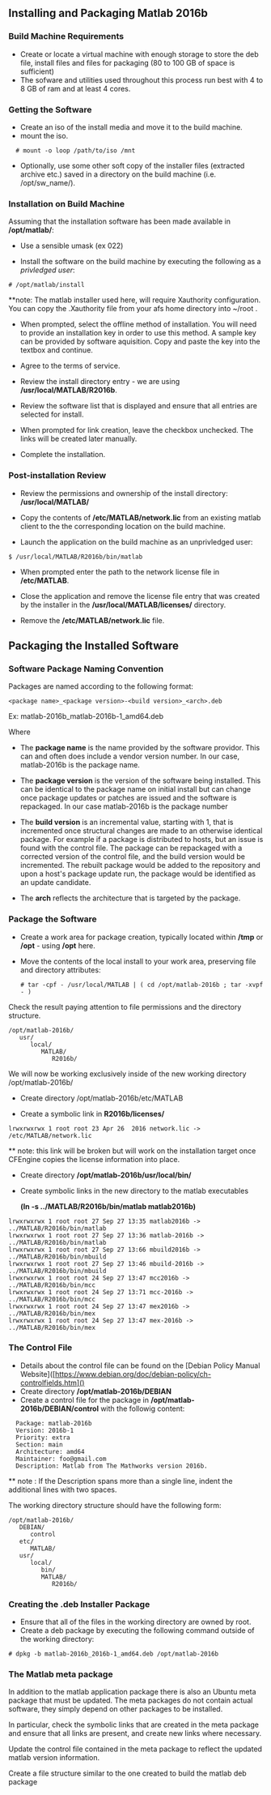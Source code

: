 ## Installing and Packaging Matlab 2016b

### Build Machine Requirements

- Create or locate a virtual machine with enough storage to store the deb file, install files and files for packaging (80 to 100 GB of space is sufficient)
- The sofware and utilities used throughout this process run best with 4 to 8 GB of ram and at least 4 cores.


### Getting the Software


- Create an iso of the install media and move it to the build machine.
- mount the iso.
```
  # mount -o loop /path/to/iso /mnt
```
- Optionally, use some other soft copy of the installer files (extracted archive etc.) saved in a directory on the build machine (i.e. /opt/sw_name/).

### Installation on Build Machine

Assuming that the installation software has been made available in **/opt/matlab/**:

- Use a sensible umask (ex 022)

- Install the software on the build machine by executing the following as a *privledged user*:
```
# /opt/matlab/install
```
**note: The matlab installer used here, will require Xauthority configuration. You can copy
the .Xauthority file from your afs home directory into ~/root .

- When prompted, select the offline method of installation. You will need to provide an 
installation key in order to use this method. A sample key can be provided by software aquisition. 
Copy and paste the key into the textbox and continue.

- Agree to the terms of service.

- Review the install directory entry - we are using **/usr/local/MATLAB/R2016b**. 

- Review the software list that is displayed and ensure that all entries are selected for install.

- When prompted for link creation, leave the checkbox unchecked. The links will be created later manually.

- Complete the installation.


### Post-installation Review
- Review the permissions and ownership of the install directory: **/usr/local/MATLAB/**

- Copy the contents of **/etc/MATLAB/network.lic** from an existing matlab client to the the corresponding location on the build machine. 

- Launch the application on the build machine as an unprivledged user:
```
$ /usr/local/MATLAB/R2016b/bin/matlab
```

- When prompted enter the path to the network license file in **/etc/MATLAB**.

- Close the application and remove the license file entry that was created by the installer in the **/usr/local/MATLAB/licenses/** directory.

- Remove the **/etc/MATLAB/network.lic** file.

## Packaging the Installed Software

### Software Package Naming Convention

Packages are named according to the following format:

```<package name>_<package version>-<build version>_<arch>.deb```

Ex: matlab-2016b_matlab-2016b-1_amd64.deb

Where
   - The **package name** is the name provided by the software providor. This can and often does include a vendor version number. 
In our case, matlab-2016b is the package name.

   - The **package version** is the version of the software being installed. This can be identical to the package name
on initial install but can change once package updates or patches are issued and the software is repackaged. 
In our case matlab-2016b is the package number

   - The **build version** is an incremental value, starting with 1, that is incremented once structural changes are made
to an otherwise identical package. For example if a package is distributed to hosts, but an issue is found with the control
file. The package can be repackaged with a corrected version of the control file, and the build version would be 
incremented. The rebuilt package would be added to the repository and upon a host's package update run, the package would 
be identified as an update candidate.

   - The **arch** reflects the architecture that is targeted by the package.

### Package the Software

- Create a work area for package creation, typically located within **/tmp** or **/opt** - using **/opt** here.

- Move the contents of the local install to your work area, preserving file and directory attributes:

    ```
   # tar -cpf - /usr/local/MATLAB | ( cd /opt/matlab-2016b ; tar -xvpf - ) 

   ```

Check the result paying attention to file permissions and the directory structure.

```
/opt/matlab-2016b/
   usr/
      local/
         MATLAB/
            R2016b/
```

We will now be working exclusively inside of the new working directory /opt/matlab-2016b/

- Create directory /opt/matlab-2016b/etc/MATLAB

- Create a symbolic link in **R2016b/licenses/**
```
lrwxrwxrwx 1 root root 23 Apr 26  2016 network.lic -> /etc/MATLAB/network.lic
```
** note: this link will be broken but will work on the installation target once CFEngine copies the
license information into place.


- Create directory **/opt/matlab-2016b/usr/local/bin/**

- Create symbolic links in the new directory to the matlab executables

  **(ln -s ../MATLAB/R2016b/bin/matlab matlab2016b)**

```
lrwxrwxrwx 1 root root 27 Sep 27 13:35 matlab2016b -> ../MATLAB/R2016b/bin/matlab
lrwxrwxrwx 1 root root 27 Sep 27 13:36 matlab-2016b -> ../MATLAB/R2016b/bin/matlab
lrwxrwxrwx 1 root root 27 Sep 27 13:66 mbuild2016b -> ../MATLAB/R2016b/bin/mbuild
lrwxrwxrwx 1 root root 27 Sep 27 13:46 mbuild-2016b -> ../MATLAB/R2016b/bin/mbuild
lrwxrwxrwx 1 root root 24 Sep 27 13:47 mcc2016b -> ../MATLAB/R2016b/bin/mcc
lrwxrwxrwx 1 root root 24 Sep 27 13:71 mcc-2016b -> ../MATLAB/R2016b/bin/mcc
lrwxrwxrwx 1 root root 24 Sep 27 13:47 mex2016b -> ../MATLAB/R2016b/bin/mex
lrwxrwxrwx 1 root root 24 Sep 27 13:47 mex-2016b -> ../MATLAB/R2016b/bin/mex
```


### The Control File 

- Details about the control file can be found on the [Debian Policy Manual Website]([https://www.debian.org/doc/debian-policy/ch-controlfields.htm]()
- Create directory **/opt/matlab-2016b/DEBIAN**
- Create a control file for the package in **/opt/matlab-2016b/DEBIAN/control** with the followig content:
```
  Package: matlab-2016b
  Version: 2016b-1
  Priority: extra
  Section: main
  Architecture: amd64
  Maintainer: foo@gmail.com
  Description: Matlab from The Mathworks version 2016b.
```

** note : If the Description spans more than a single line, indent the additional lines with two spaces.

The working directory structure should have the following form:
```
/opt/matlab-2016b/
   DEBIAN/
      control
   etc/
      MATLAB/
   usr/
      local/
         bin/
         MATLAB/
            R2016b/
```

### Creating the .deb Installer Package

- Ensure that all of the files in the working directory are owned by root.
- Create a deb package by executing the following command outside of the working directory:

```	  
# dpkg -b matlab-2016b_2016b-1_amd64.deb /opt/matlab-2016b
```


### The Matlab meta package

In addition to the matlab application package there is also an Ubuntu meta package that must be updated. The meta packages do not contain actual software, they simply depend on other packages to be installed. 

In particular, check the symbolic links that are created in the meta package and ensure that all links are present, and create new links where necessary. 

Update the control file contained in the meta package to reflect the updated matlab version information.

Create a file structure similar to the one created to build the matlab deb package
